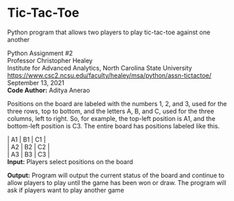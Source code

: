 # Tic-Tac-Toe
Python program that allows two players to play tic-tac-toe against one another

Python Assignment #2<br/>
Professor Christopher Healey<br/>
Institute for Advanced Analytics, North Carolina State University<br/>
https://www.csc2.ncsu.edu/faculty/healey/msa/python/assn-tictactoe/<br/>
September 13, 2021<br/>
**Code Author:** Aditya Anerao

Positions on the board are labeled with the numbers 1, 2, and 3, used for the three rows, top to bottom, and the letters A, B, and C, used for the three columns, left to right. So, for example, the top-left position is A1, and the bottom-left position is C3. The entire board has positions labeled like this.

| A1	 | B1	| C1 |<br/>
| A2	| B2	| C2 |<br/>
| A3	| B3	| C3 |<br/>
**Input:** Players select positions on the board

**Output:** Program will output the current status of the board and continue to allow players to play until the game has been won or draw. The program will ask if players want to play another game

